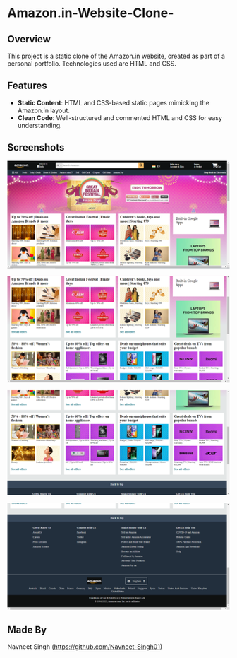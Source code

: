 # Amazon.in-Website-Clone-

## Overview
This project is a static clone of the Amazon.in website, created as part of a personal portfolio. Technologies used are HTML and CSS.

## Features
- **Static Content**: HTML and CSS-based static pages mimicking the Amazon.in layout.
- **Clean Code**: Well-structured and commented HTML and CSS for easy understanding.

## Screenshots

![Header](./Screenshots/Navbar_Screenshot.png)

![Page content 1](./Screenshots/Page_content_Screenshot_1.png)

![Page content 2](./Screenshots/Page_content_Screenshot_2.png)

![Footer](./Screenshots/Footer_Screenshot.png)

## Made By
Navneet Singh (https://github.com/Navneet-Singh01)
